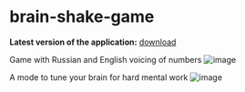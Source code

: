 # brain-shake-game

**Latest version of the application:**
[download](https://github.com/mrprogre/brain-shake-game/raw/master/brain-shake-game.jar)

Game with Russian and English voicing of numbers
![image](https://github.com/mrprogre/brain-shake-game/assets/45883640/88502397-19e3-4189-8f4e-08d9c2978986)

A mode to tune your brain for hard mental work
![image](https://github.com/mrprogre/brain-shake-game/assets/45883640/56a49e03-468e-4cca-99cc-c9454d1e39a1)
